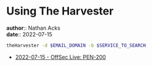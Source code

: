 # Using The Harvester

**author**:: Nathan Acks  
**date**:: 2022-07-15

```bash
theHarvester -d $EMAIL_DOMAIN -b $SERVICE_TO_SEARCH
```

* [2022-07-15 - OffSec Live: PEN-200](../log/2022-07-15-offsec-live-pen-200.md)
